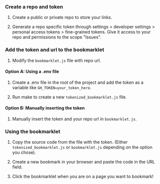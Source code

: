 ### Create a repo and token

1. Create a public or private repo to store your links.

1. Generate a repo specific token through settings > developer settings > personal access tokens > fine-grained tokens. Give it access to your repo and permissions to the scope "Issues".

### Add the token and url to the bookmarklet

1. Modify the `bookmarklet.js` file with repo url.

#### Option A: Using a .env file

1. Create a .env file in the root of the project and add the token as a variable like `GH_TOKEN=your_token_here`.

1. Run make to create a new `tokenized_bookmarklet.js` file.

#### Option B: Manually inserting the token

1. Manually insert the token and your repo url in `bookmarklet.js`.

### Using the bookmarklet

1. Copy the source code from the file with the token. (Either `tokenized_bookmarklet.js` or `bookmarklet.js` depending on the option you chose).

1. Create a new bookmark in your browser and paste the code in the URL field.

1. Click the bookmarklet when you are on a page you want to bookmark!
